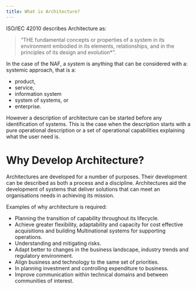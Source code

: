 ```yaml
---
title: What is Architecture?
---
```


ISO/IEC 42010 describes Architecture as:

> “THE fundamental concepts or properties of a system in its environment embodied in its elements, relationships, and in the principles of its design and evolution*”.

In the case of the NAF, a *system* is anything that can be considered with a: systemic approach, that is a:

* product,
* service,
* information system
* system of systems, or
* enterprise.

However a description of architecture can be started before any identification
of systems. This is the case when the description starts with a pure operational
description or a set of operational capabilities explaining what the user need
is.

# Why Develop Architecture?

Architectures are developed for a number of purposes. Their development can be
described as both a process and a discipline. Architectures aid the development
of systems that deliver solutions that can meet an organisations needs in
achieving its mission.

Examples of why architecture is required:

* Planning the transition of capability throughout its lifecycle.
* Achieve greater flexibility, adaptability and capacity for cost effective acquisitions and building
  Multinational systems for supporting operations.
* Understanding and mitigating risks.
* Adapt better to changes in the business landscape, industry trends and regulatory environment.
* Align business and technology to the same set of priorities.
* In planning investment and controlling expenditure to business.
* Improve communication within technical domains and between communities of interest.
